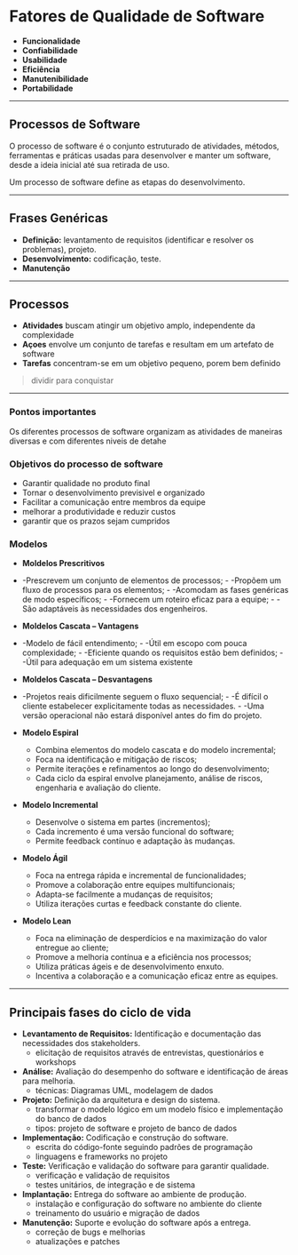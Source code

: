 # Fatores de Qualidade de Software

- **Funcionalidade**
- **Confiabilidade**
- **Usabilidade**
- **Eficiência**
- **Manutenibilidade**
- **Portabilidade**

---

## Processos de Software

O processo de software é o conjunto estruturado de atividades, métodos, ferramentas e práticas usadas para desenvolver e manter um software, desde a ideia inicial até sua retirada de uso.

Um processo de software define as etapas do desenvolvimento.

---

## Frases Genéricas

- **Definição:** levantamento de requisitos (identificar e resolver os problemas), projeto.
- **Desenvolvimento:** codificação, teste.
- **Manutenção**

---

## Processos

- **Atividades** 
buscam atingir um objetivo amplo, independente da complexidade
- **Açoes**
envolve um conjunto de tarefas e resultam em um artefato de software
- **Tarefas** 
concentram-se em um objetivo pequeno, porem bem definido

>dividir para conquistar 

---

### Pontos importantes

Os diferentes processos de software organizam as atividades de maneiras diversas e com diferentes niveis de detahe

### Objetivos do processo de software

- Garantir qualidade no produto final
- Tornar o desenvolvimento previsivel e organizado
- Facilitar a comunicação entre membros da equipe
- melhorar a produtividade e reduzir custos
- garantir que os prazos sejam cumpridos

### Modelos

- ​**Moldelos Prescritivos** 
- -​Prescrevem um conjunto de elementos de processos;
​- -Propõem um fluxo de processos para os elementos;
​- -Acomodam as fases genéricas de modo específicos;
​- -Fornecem um roteiro eficaz para a equipe;
​- -São adaptáveis às necessidades dos engenheiros.

- **Moldelos Cascata – Vantagens**
- ​-Modelo de fácil entendimento;
​- -Útil em escopo com pouca complexidade;
​- -Eficiente quando os requisitos estão bem definidos;
​- -Útil para adequação em um sistema existente

- **Moldelos Cascata – Desvantagens**
- -​Projetos reais dificilmente seguem o fluxo sequencial;
​- -É difícil o cliente estabelecer explicitamente todas as necessidades.
​- -Uma versão operacional não estará disponível antes do fim do projeto.

- **Modelo Espiral**
    - Combina elementos do modelo cascata e do modelo incremental;
    - Foca na identificação e mitigação de riscos;
    - Permite iterações e refinamentos ao longo do desenvolvimento;
    - Cada ciclo da espiral envolve planejamento, análise de riscos, engenharia e avaliação do cliente.

- **Modelo Incremental**
    - Desenvolve o sistema em partes (incrementos);
    - Cada incremento é uma versão funcional do software;
    - Permite feedback contínuo e adaptação às mudanças.

- **Modelo Ágil**
    - Foca na entrega rápida e incremental de funcionalidades;
    - Promove a colaboração entre equipes multifuncionais;
    - Adapta-se facilmente a mudanças de requisitos;
    - Utiliza iterações curtas e feedback constante do cliente.

- **Modelo Lean**
    - Foca na eliminação de desperdícios e na maximização do valor entregue ao cliente;
    - Promove a melhoria contínua e a eficiência nos processos;
    - Utiliza práticas ágeis e de desenvolvimento enxuto.
    - Incentiva a colaboração e a comunicação eficaz entre as equipes.

---

## Principais fases do ciclo de vida

- **Levantamento de Requisitos:** Identificação e documentação das necessidades dos stakeholders.
    - elicitação de requisitos através de entrevistas, questionários e workshops
- **Análise:** Avaliação do desempenho do software e identificação de áreas para melhoria.
    - técnicas: Diagramas UML, modelagem de dados
- **Projeto:** Definição da arquitetura e design do sistema.
    - transformar o modelo lógico em um modelo físico e implementação do banco de dados
    - tipos: projeto de software e projeto de banco de dados
- **Implementação:** Codificação e construção do software.
    - escrita do código-fonte seguindo padrões de programação
    - linguagens e frameworks no projeto
- **Teste:** Verificação e validação do software para garantir qualidade.
    - verificação e validação de requisitos
    - testes unitários, de integração e de sistema
- **Implantação:** Entrega do software ao ambiente de produção.
    - instalação e configuração do software no ambiente do cliente
    - treinamento do usuário e migração de dados
- **Manutenção:** Suporte e evolução do software após a entrega.
    - correção de bugs e melhorias
    - atualizações e patches

   
